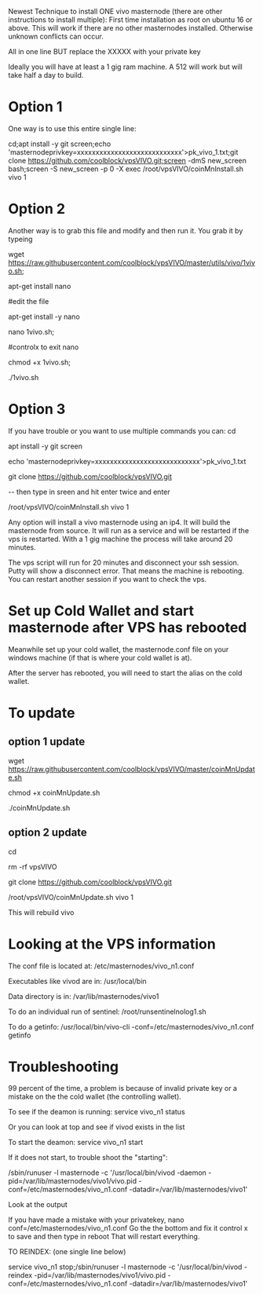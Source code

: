 Newest Technique to install ONE vivo masternode (there are other instructions to install multiple):
First time installation as root on ubuntu 16 or above.
This will work if there are no other masternodes installed. Otherwise unknown conflicts can occur.

All in one line BUT replace the XXXXX with your private key

Ideally you will have at least a 1 gig ram machine. A 512 will work but will take half a day to build.

# Option 1
One way is to use this entire single line:

cd;apt install -y git screen;echo 'masternodeprivkey=xxxxxxxxxxxxxxxxxxxxxxxxxxxx'>pk_vivo_1.txt;git clone https://github.com/coolblock/vpsVIVO.git;screen -dmS new_screen bash;screen -S new_screen -p 0 -X exec /root/vpsVIVO/coinMnInstall.sh vivo 1

# Option 2
Another way is to grab this file and modify and then run it. You grab it by typeing

wget https://raw.githubusercontent.com/coolblock/vpsVIVO/master/utils/vivo/1vivo.sh;

apt-get install nano

#edit the file

apt-get install -y nano

nano 1vivo.sh;

#controlx to exit nano

chmod +x 1vivo.sh; 

./1vivo.sh

# Option 3
If you have trouble or you want to use multiple commands you can:
cd

apt install -y git screen

echo 'masternodeprivkey=xxxxxxxxxxxxxxxxxxxxxxxxxxxx'>pk_vivo_1.txt

git clone https://github.com/coolblock/vpsVIVO.git

-- then type in sreen and hit enter twice and enter

/root/vpsVIVO/coinMnInstall.sh vivo 1

Any option will install a vivo masternode using an ip4. It will build the masternode from source. It will run as a service and will be restarted if the vps is restarted.
With a 1 gig machine the process will take around 20 minutes.

The vps script will run for 20 minutes and disconnect your ssh session. Putty will show a disconnect error. That means the machine is rebooting. You can restart another session if you want to check the vps.

# Set up Cold Wallet and start masternode after VPS has rebooted

Meanwhile set up your cold wallet, the masternode.conf file on your windows machine (if that is where your cold wallet is at).

After the server has rebooted, you will need to start the alias on the cold wallet.

# To update

## option 1 update

wget https://raw.githubusercontent.com/coolblock/vpsVIVO/master/coinMnUpdate.sh

chmod +x coinMnUpdate.sh

./coinMnUpdate.sh

## option 2 update

cd

rm -rf vpsVIVO

git clone https://github.com/coolblock/vpsVIVO.git

/root/vpsVIVO/coinMnUpdate.sh vivo 1

This will rebuild vivo

# Looking at the VPS information

The conf file is located at:
/etc/masternodes/vivo_n1.conf

Executables like vivod are in:
/usr/local/bin

Data directory is in:
/var/lib/masternodes/vivo1

To do an individual run of sentinel:
/root/runsentinelnolog1.sh

To do a getinfo:
/usr/local/bin/vivo-cli -conf=/etc/masternodes/vivo_n1.conf getinfo

# Troubleshooting

99 percent of the time, a problem is because of invalid private key or a mistake on the the cold wallet (the controlling wallet).

To see if the deamon is running: 
service vivo_n1 status

Or you can look at top and see if vivod exists in the list

To start the deamon: 
service vivo_n1 start

If it does not start, to trouble shoot the "starting":

/sbin/runuser -l masternode -c '/usr/local/bin/vivod -daemon -pid=/var/lib/masternodes/vivo1/vivo.pid -conf=/etc/masternodes/vivo_n1.conf -datadir=/var/lib/masternodes/vivo1'

Look at the output

If you have made a mistake with your privatekey, 
nano conf=/etc/masternodes/vivo_n1.conf
Go the the bottom and fix it
control x to save
and then type in
reboot
That will restart everything.

TO REINDEX:
(one single line below)

service vivo_n1 stop;/sbin/runuser -l masternode -c '/usr/local/bin/vivod -reindex -pid=/var/lib/masternodes/vivo1/vivo.pid -conf=/etc/masternodes/vivo_n1.conf -datadir=/var/lib/masternodes/vivo1'

